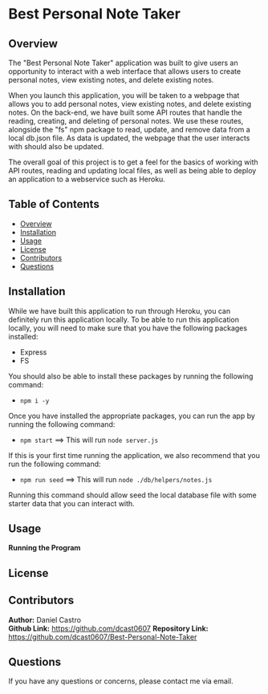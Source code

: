 # Best Personal Note Taker

## Overview
The "Best Personal Note Taker" application was built to give users an opportunity to interact with a web interface that allows users to create personal notes, view existing notes, and delete existing notes. 

When you launch this application, you will be taken to a webpage that allows you to add personal notes, view existing notes, and delete existing notes. On the back-end, we have built some API routes that handle the reading, creating, and deleting of personal notes. We use these routes, alongside the "fs" npm package to read, update, and remove data from a local db.json file. As data is updated, the webpage that the user interacts with should also be updated. 

The overall goal of this project is to get a feel for the basics of working with API routes, reading and updating local files, as well as being able to deploy an application to a webservice such as Heroku. 

## Table of Contents
- [Overview](#overview)
- [Installation](#installation)
- [Usage](#usage)
- [License](#license)
- [Contributors](#contributors)
- [Questions](#questions)

## Installation

While we have built this application to run through Heroku, you can definitely run this application locally. To be able to run this application locally, you will need to make sure that you have the following packages installed: 

- Express
- FS

You should also be able to install these packages by running the following command: 
- `npm i -y`

Once you have installed the appropriate packages, you can run the app by running the following command: 

- `npm start` ==> This will run `node server.js`

If this is your first time running the application, we also recommend that you run the following command: 

- `npm run seed` ==> This will run `node ./db/helpers/notes.js`

Running this command should allow seed the local database file with some starter data that you can interact with. 

## Usage

**Running the Program**

## License


## Contributors

**Author:**
Daniel Castro  
**Github Link:**
https://github.com/dcast0607
**Repository Link:**
https://github.com/dcast0607/Best-Personal-Note-Taker


## Questions

If you have any questions or concerns, please contact me via email.
